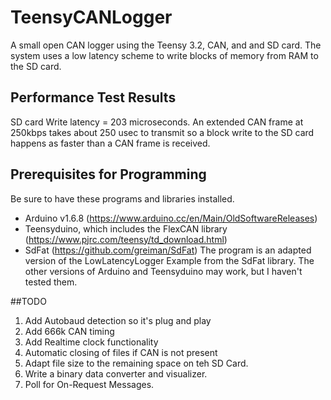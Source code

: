# TeensyCANLogger
A small open CAN logger using the Teensy 3.2, CAN, and and SD card. The system uses a low latency scheme to write blocks of memory from RAM to the SD card.
## Performance Test Results
SD card Write latency = 203 microseconds.  An extended CAN frame at 250kbps takes about 250 usec to transmit so a block write to the SD card happens as faster than a CAN frame is received.
## Prerequisites for Programming
Be sure to have these programs and libraries installed.
  * Arduino v1.6.8 (https://www.arduino.cc/en/Main/OldSoftwareReleases)
  * Teensyduino, which includes the FlexCAN library (https://www.pjrc.com/teensy/td_download.html)
  * SdFat (https://github.com/greiman/SdFat)
The program is an adapted version of the LowLatencyLogger Example from the SdFat library. The other versions of Arduino and Teensyduino may work, but I haven't tested them.

##TODO
1. Add Autobaud detection so it's plug and play
2. Add 666k CAN timing
3. Add Realtime clock functionality
4. Automatic closing of files if CAN is not present
5. Adapt file size to the remaining space on teh SD Card.
6. Write a binary data converter and visualizer.
7. Poll for On-Request Messages.
  

